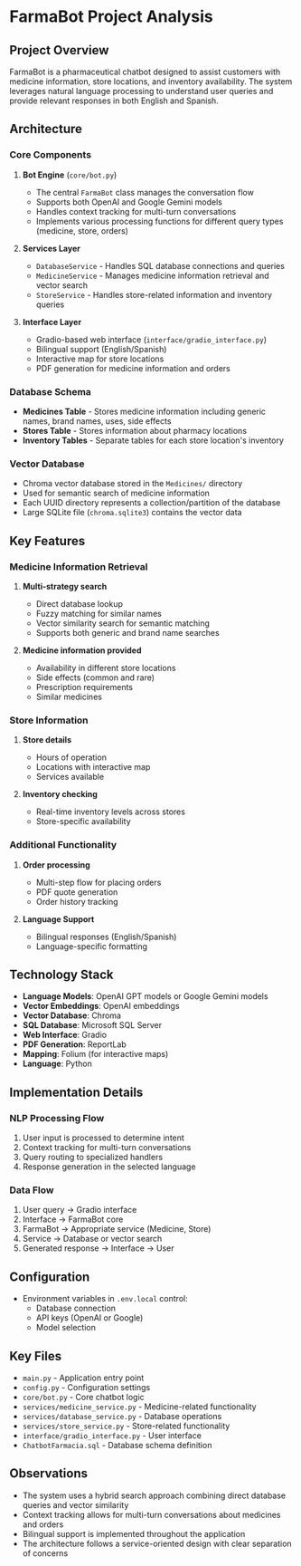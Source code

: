 # FarmaBot Project Analysis

## Project Overview
FarmaBot is a pharmaceutical chatbot designed to assist customers with medicine information, store locations, and inventory availability. The system leverages natural language processing to understand user queries and provide relevant responses in both English and Spanish.

## Architecture

### Core Components
1. **Bot Engine** (`core/bot.py`)
   - The central `FarmaBot` class manages the conversation flow
   - Supports both OpenAI and Google Gemini models
   - Handles context tracking for multi-turn conversations
   - Implements various processing functions for different query types (medicine, store, orders)

2. **Services Layer**
   - `DatabaseService` - Handles SQL database connections and queries
   - `MedicineService` - Manages medicine information retrieval and vector search
   - `StoreService` - Handles store-related information and inventory queries

3. **Interface Layer**
   - Gradio-based web interface (`interface/gradio_interface.py`)
   - Bilingual support (English/Spanish)
   - Interactive map for store locations
   - PDF generation for medicine information and orders

### Database Schema
- **Medicines Table** - Stores medicine information including generic names, brand names, uses, side effects
- **Stores Table** - Stores information about pharmacy locations
- **Inventory Tables** - Separate tables for each store location's inventory

### Vector Database
- Chroma vector database stored in the `Medicines/` directory
- Used for semantic search of medicine information
- Each UUID directory represents a collection/partition of the database
- Large SQLite file (`chroma.sqlite3`) contains the vector data

## Key Features

### Medicine Information Retrieval
1. **Multi-strategy search**
   - Direct database lookup
   - Fuzzy matching for similar names
   - Vector similarity search for semantic matching
   - Supports both generic and brand name searches

2. **Medicine information provided**
   - Availability in different store locations
   - Side effects (common and rare)
   - Prescription requirements
   - Similar medicines

### Store Information
1. **Store details**
   - Hours of operation
   - Locations with interactive map
   - Services available

2. **Inventory checking**
   - Real-time inventory levels across stores
   - Store-specific availability

### Additional Functionality
1. **Order processing**
   - Multi-step flow for placing orders
   - PDF quote generation
   - Order history tracking

2. **Language Support**
   - Bilingual responses (English/Spanish)
   - Language-specific formatting

## Technology Stack
- **Language Models**: OpenAI GPT models or Google Gemini models
- **Vector Embeddings**: OpenAI embeddings
- **Vector Database**: Chroma
- **SQL Database**: Microsoft SQL Server
- **Web Interface**: Gradio
- **PDF Generation**: ReportLab
- **Mapping**: Folium (for interactive maps)
- **Language**: Python

## Implementation Details

### NLP Processing Flow
1. User input is processed to determine intent
2. Context tracking for multi-turn conversations
3. Query routing to specialized handlers
4. Response generation in the selected language

### Data Flow
1. User query → Gradio interface
2. Interface → FarmaBot core
3. FarmaBot → Appropriate service (Medicine, Store)
4. Service → Database or vector search
5. Generated response → Interface → User

## Configuration
- Environment variables in `.env.local` control:
  - Database connection
  - API keys (OpenAI or Google)
  - Model selection

## Key Files
- `main.py` - Application entry point
- `config.py` - Configuration settings
- `core/bot.py` - Core chatbot logic
- `services/medicine_service.py` - Medicine-related functionality
- `services/database_service.py` - Database operations
- `services/store_service.py` - Store-related functionality
- `interface/gradio_interface.py` - User interface
- `ChatbotFarmacia.sql` - Database schema definition

## Observations
- The system uses a hybrid search approach combining direct database queries and vector similarity
- Context tracking allows for multi-turn conversations about medicines and orders
- Bilingual support is implemented throughout the application
- The architecture follows a service-oriented design with clear separation of concerns 